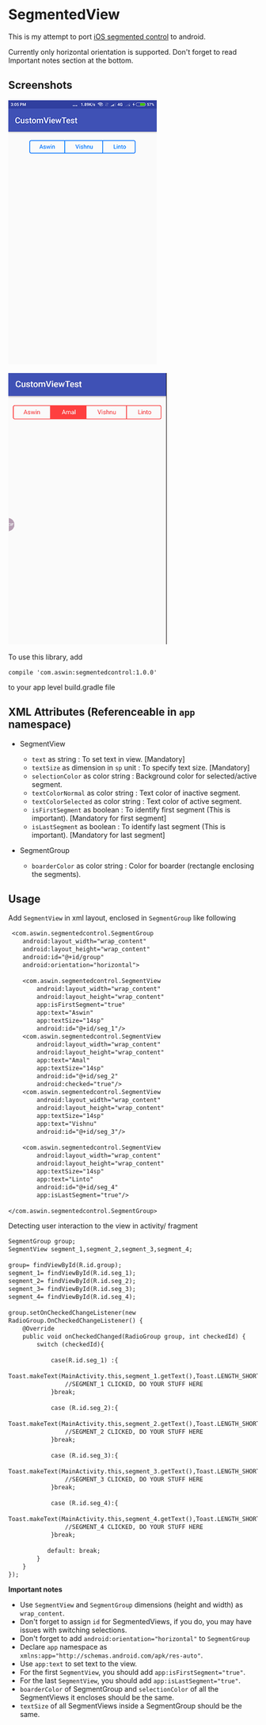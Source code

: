 # SegmentedView

This is my attempt to port [iOS segmented control](https://developer.apple.com/ios/human-interface-guidelines/controls/segmented-controls/) to android.

Currently only horizontal orientation is supported. Don't forget to read Important notes section at the bottom.

## Screenshots 

![](https://raw.githubusercontent.com/AswinpAshok/SegmentedView/master/ScreenShot/Screenshot.png)

![](https://raw.githubusercontent.com/AswinpAshok/SegmentedView/master/ScreenShot/20180126_142536.gif)

To use this library, add

    compile 'com.aswin:segmentedcontrol:1.0.0'
    
 to your app level build.gradle file
 
 ## XML Attributes (Referenceable in `app` namespace)
 * SegmentView
    * `text` as string : To set text in view. [Mandatory]
    * `textSize` as dimension in `sp` unit : To specify text size. [Mandatory]
    * `selectionColor` as color string : Background color for selected/active segment.
    * `textColorNormal` as color string : Text color of inactive segment.
    * `textColorSelected` as color string : Text color of active segment.
    * `isFirstSegment` as boolean : To identify first segment (This is important). [Mandatory for first segment]
    * `isLastSegment` as boolean : To identify last segment (This is important). [Mandatory for last segment]
   
 * SegmentGroup
    * `boarderColor`  as color string : Color for boarder (rectangle enclosing the segments).
 
 ## Usage
 
 Add `SegmentView` in xml layout, enclosed in `SegmentGroup` like following
 
     <com.aswin.segmentedcontrol.SegmentGroup
        android:layout_width="wrap_content"
        android:layout_height="wrap_content"
        android:id="@+id/group"
        android:orientation="horizontal">

        <com.aswin.segmentedcontrol.SegmentView
            android:layout_width="wrap_content"
            android:layout_height="wrap_content"
            app:isFirstSegment="true"
            app:text="Aswin"
            app:textSize="14sp"
            android:id="@+id/seg_1"/>
        <com.aswin.segmentedcontrol.SegmentView
            android:layout_width="wrap_content"
            android:layout_height="wrap_content"
            app:text="Amal"
            app:textSize="14sp"
            android:id="@+id/seg_2"
            android:checked="true"/>
        <com.aswin.segmentedcontrol.SegmentView
            android:layout_width="wrap_content"
            android:layout_height="wrap_content"
            app:textSize="14sp"
            app:text="Vishnu"
            android:id="@+id/seg_3"/>

        <com.aswin.segmentedcontrol.SegmentView
            android:layout_width="wrap_content"
            android:layout_height="wrap_content"
            app:textSize="14sp"
            app:text="Linto"
            android:id="@+id/seg_4"
            app:isLastSegment="true"/>

    </com.aswin.segmentedcontrol.SegmentGroup>
    
 Detecting user interaction to the view in activity/ fragment
 
    SegmentGroup group;
    SegmentView segment_1,segment_2,segment_3,segment_4;
       
    group= findViewById(R.id.group);
    segment_1= findViewById(R.id.seg_1);
    segment_2= findViewById(R.id.seg_2);
    segment_3= findViewById(R.id.seg_3);
    segment_4= findViewById(R.id.seg_4);
    
    group.setOnCheckedChangeListener(new RadioGroup.OnCheckedChangeListener() {
        @Override
        public void onCheckedChanged(RadioGroup group, int checkedId) {
            switch (checkedId){
            
                case(R.id.seg_1) :{
                    Toast.makeText(MainActivity.this,segment_1.getText(),Toast.LENGTH_SHORT).show();
                    //SEGMENT_1 CLICKED, DO YOUR STUFF HERE
                }break;
                   
                case (R.id.seg_2):{
                    Toast.makeText(MainActivity.this,segment_2.getText(),Toast.LENGTH_SHORT).show();
                    //SEGMENT_2 CLICKED, DO YOUR STUFF HERE
                }break;
                
                case (R.id.seg_3):{
                    Toast.makeText(MainActivity.this,segment_3.getText(),Toast.LENGTH_SHORT).show();
                    //SEGMENT_3 CLICKED, DO YOUR STUFF HERE
                }break;
                
                case (R.id.seg_4):{
                    Toast.makeText(MainActivity.this,segment_4.getText(),Toast.LENGTH_SHORT).show();
                    //SEGMENT_4 CLICKED, DO YOUR STUFF HERE
                }break;
                   
               default: break;
            }
        }
    });
    
**Important notes**
* Use `SegmentView` and `SegmentGroup` dimensions (height and width) as `wrap_content`.
* Don't forget to assign `id` for SegmentedViews, if you do, you may have issues with switching selections.
* Don't forget to add `android:orientation="horizontal"` to `SegmentGroup`
* Declare `app` namespace as `xmlns:app="http://schemas.android.com/apk/res-auto"`.
* Use `app:text` to set text to the view.
* For the first `SegmentView`, you should add `app:isFirstSegment="true"`.
* For the last `SegmentView`, you should add `app:isLastSegment="true"`.
* `boarderColor` of SegmentGroup and `selectionColor` of all the SegmentViews it encloses should be the same.
* `textSize` of all SegmentViews inside a SegmentGroup should be the same.



